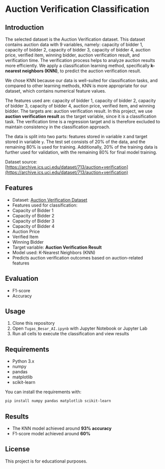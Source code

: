 # Auction Verification Classification

## Introduction

The selected dataset is the Auction Verification dataset. This dataset contains auction data with 9 variables, namely: capacity of bidder 1, capacity of bidder 2, capacity of bidder 3, capacity of bidder 4, auction price, verified item, winning bidder, auction verification result, and verification time. The verification process helps to analyze auction results more efficiently. We apply a classification learning method, specifically **k-nearest neighbors (KNN)**, to predict the auction verification result.

We chose KNN because our data is well-suited for classification tasks, and compared to other learning methods, KNN is more appropriate for our dataset, which contains numerical feature values.

The features used are: capacity of bidder 1, capacity of bidder 2, capacity of bidder 3, capacity of bidder 4, auction price, verified item, and winning bidder. The targets are: auction verification result. In this project, we use **auction verification result** as the target variable, since it is a classification task. The verification time is a regression target and is therefore excluded to maintain consistency in the classification approach.

The data is split into two parts: features stored in variable `X` and target stored in variable `y`. The test set consists of 20% of the data, and the remaining 80% is used for training. Additionally, 20% of the training data is further used for validation, with the remaining 80% for final model training.

Dataset source: [https://archive.ics.uci.edu/dataset/713/auction+verification](https://archive.ics.uci.edu/dataset/713/auction+verification)

## Features

- Dataset: [Auction Verification Dataset](https://archive.ics.uci.edu/dataset/713/auction+verification)
- Features used for classification:
- Capacity of Bidder 1
- Capacity of Bidder 2
- Capacity of Bidder 3
- Capacity of Bidder 4
- Auction Price
- Verified Item
- Winning Bidder
- Target variable: **Auction Verification Result**
- Model used: K-Nearest Neighbors (KNN)
- Predicts auction verification outcomes based on auction-related features

## Evaluation
- F1-score
- Accuracy

## Usage

1. Clone this repository
2. Open `Tugas_Besar_AI.ipynb` with Jupyter Notebook or Jupyter Lab
3. Run all cells to execute the classification and view results

## Requirements

- Python 3.x
- numpy
- pandas
- matplotlib
- scikit-learn

You can install the requirements with:

```bash
pip install numpy pandas matplotlib scikit-learn
```
## Results

- The KNN model achieved around **93% accuracy** 
- F1-score model achieved around **60%**

## License

This project is for educational purposes.
